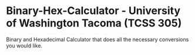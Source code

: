 # Binary-Hex-Calculator - University of Washington Tacoma (TCSS 305)
Binary and Hexadecimal Calculator that does all the necessary conversions you would like.
